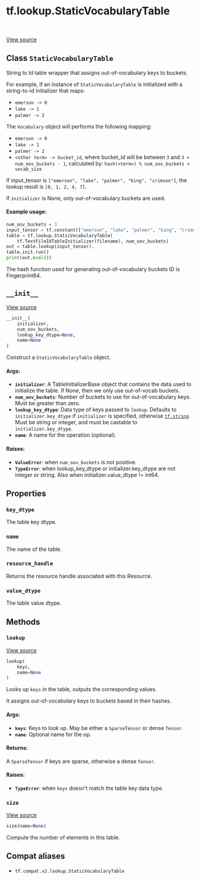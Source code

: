<div itemscope itemtype="http://developers.google.com/ReferenceObject">
<meta itemprop="name" content="tf.lookup.StaticVocabularyTable" />
<meta itemprop="path" content="Stable" />
<meta itemprop="property" content="key_dtype"/>
<meta itemprop="property" content="name"/>
<meta itemprop="property" content="resource_handle"/>
<meta itemprop="property" content="value_dtype"/>
<meta itemprop="property" content="__init__"/>
<meta itemprop="property" content="lookup"/>
<meta itemprop="property" content="size"/>
</div>

# tf.lookup.StaticVocabularyTable

<!-- Insert buttons and diff -->

<table class="tfo-notebook-buttons tfo-api" align="left">
</table>

<a target="_blank" href="/code/stable/tensorflow/python/ops/lookup_ops.py">View source</a>



## Class `StaticVocabularyTable`

String to Id table wrapper that assigns out-of-vocabulary keys to buckets.



<!-- Placeholder for "Used in" -->

For example, if an instance of `StaticVocabularyTable` is initialized with a
string-to-id initializer that maps:

* `emerson -> 0`
* `lake -> 1`
* `palmer -> 2`

The `Vocabulary` object will performs the following mapping:

* `emerson -> 0`
* `lake -> 1`
* `palmer -> 2`
* `<other term> -> bucket_id`, where bucket_id will be between `3` and
`3 + num_oov_buckets - 1`, calculated by:
`hash(<term>) % num_oov_buckets + vocab_size`

If input_tensor is `["emerson", "lake", "palmer", "king", "crimson"]`,
the lookup result is `[0, 1, 2, 4, 7]`.

If `initializer` is None, only out-of-vocabulary buckets are used.

#### Example usage:



```python
num_oov_buckets = 3
input_tensor = tf.constant(["emerson", "lake", "palmer", "king", "crimnson"])
table = tf.lookup.StaticVocabularyTable(
    tf.TextFileIdTableInitializer(filename), num_oov_buckets)
out = table.lookup(input_tensor).
table.init.run()
print(out.eval())
```

The hash function used for generating out-of-vocabulary buckets ID is
Fingerprint64.

<h2 id="__init__"><code>__init__</code></h2>

<a target="_blank" href="/code/stable/tensorflow/python/ops/lookup_ops.py">View source</a>

``` python
__init__(
    initializer,
    num_oov_buckets,
    lookup_key_dtype=None,
    name=None
)
```

Construct a `StaticVocabularyTable` object.


#### Args:


* <b>`initializer`</b>: A TableInitializerBase object that contains the data used to
  initialize the table. If None, then we only use out-of-vocab buckets.
* <b>`num_oov_buckets`</b>: Number of buckets to use for out-of-vocabulary keys. Must
  be greater than zero.
* <b>`lookup_key_dtype`</b>: Data type of keys passed to `lookup`. Defaults to
  `initializer.key_dtype` if `initializer` is specified, otherwise
  <a href="../../tf.md#string"><code>tf.string</code></a>. Must be string or integer, and must be castable to
  `initializer.key_dtype`.
* <b>`name`</b>: A name for the operation (optional).


#### Raises:


* <b>`ValueError`</b>: when `num_oov_buckets` is not positive.
* <b>`TypeError`</b>: when lookup_key_dtype or initializer.key_dtype are not
  integer or string. Also when initializer.value_dtype != int64.



## Properties

<h3 id="key_dtype"><code>key_dtype</code></h3>

The table key dtype.


<h3 id="name"><code>name</code></h3>

The name of the table.


<h3 id="resource_handle"><code>resource_handle</code></h3>

Returns the resource handle associated with this Resource.


<h3 id="value_dtype"><code>value_dtype</code></h3>

The table value dtype.




## Methods

<h3 id="lookup"><code>lookup</code></h3>

<a target="_blank" href="/code/stable/tensorflow/python/ops/lookup_ops.py">View source</a>

``` python
lookup(
    keys,
    name=None
)
```

Looks up `keys` in the table, outputs the corresponding values.

It assigns out-of-vocabulary keys to buckets based in their hashes.

#### Args:


* <b>`keys`</b>: Keys to look up. May be either a `SparseTensor` or dense `Tensor`.
* <b>`name`</b>: Optional name for the op.


#### Returns:

A `SparseTensor` if keys are sparse, otherwise a dense `Tensor`.



#### Raises:


* <b>`TypeError`</b>: when `keys` doesn't match the table key data type.

<h3 id="size"><code>size</code></h3>

<a target="_blank" href="/code/stable/tensorflow/python/ops/lookup_ops.py">View source</a>

``` python
size(name=None)
```

Compute the number of elements in this table.






## Compat aliases

* `tf.compat.v2.lookup.StaticVocabularyTable`

